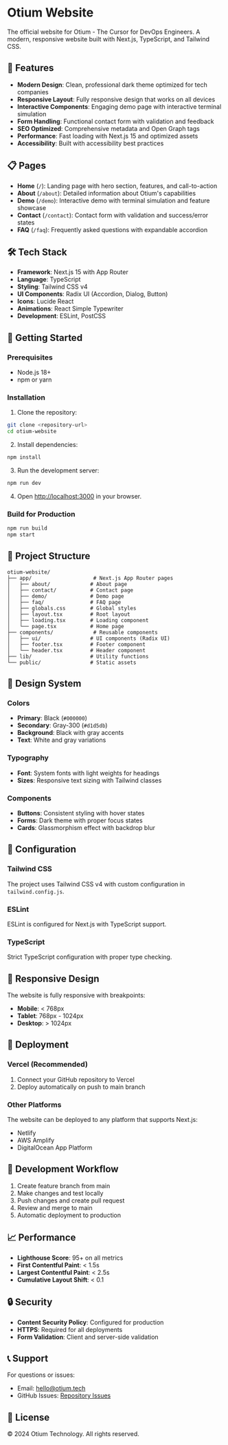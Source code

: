 # Otium Website

The official website for Otium - The Cursor for DevOps Engineers. A modern, responsive website built with Next.js, TypeScript, and Tailwind CSS.

## 🚀 Features

- **Modern Design**: Clean, professional dark theme optimized for tech companies
- **Responsive Layout**: Fully responsive design that works on all devices
- **Interactive Components**: Engaging demo page with interactive terminal simulation
- **Form Handling**: Functional contact form with validation and feedback
- **SEO Optimized**: Comprehensive metadata and Open Graph tags
- **Performance**: Fast loading with Next.js 15 and optimized assets
- **Accessibility**: Built with accessibility best practices

## 📋 Pages

- **Home** (`/`): Landing page with hero section, features, and call-to-action
- **About** (`/about`): Detailed information about Otium's capabilities
- **Demo** (`/demo`): Interactive demo with terminal simulation and feature showcase
- **Contact** (`/contact`): Contact form with validation and success/error states
- **FAQ** (`/faq`): Frequently asked questions with expandable accordion

## 🛠️ Tech Stack

- **Framework**: Next.js 15 with App Router
- **Language**: TypeScript
- **Styling**: Tailwind CSS v4
- **UI Components**: Radix UI (Accordion, Dialog, Button)
- **Icons**: Lucide React
- **Animations**: React Simple Typewriter
- **Development**: ESLint, PostCSS

## 🚀 Getting Started

### Prerequisites

- Node.js 18+ 
- npm or yarn

### Installation

1. Clone the repository:
```bash
git clone <repository-url>
cd otium-website
```

2. Install dependencies:
```bash
npm install
```

3. Run the development server:
```bash
npm run dev
```

4. Open [http://localhost:3000](http://localhost:3000) in your browser.

### Build for Production

```bash
npm run build
npm start
```

## 📁 Project Structure

```
otium-website/
├── app/                    # Next.js App Router pages
│   ├── about/             # About page
│   ├── contact/           # Contact page
│   ├── demo/              # Demo page
│   ├── faq/               # FAQ page
│   ├── globals.css        # Global styles
│   ├── layout.tsx         # Root layout
│   ├── loading.tsx        # Loading component
│   └── page.tsx           # Home page
├── components/             # Reusable components
│   ├── ui/                # UI components (Radix UI)
│   ├── footer.tsx         # Footer component
│   └── header.tsx         # Header component
├── lib/                   # Utility functions
└── public/                # Static assets
```

## 🎨 Design System

### Colors
- **Primary**: Black (`#000000`)
- **Secondary**: Gray-300 (`#d1d5db`)
- **Background**: Black with gray accents
- **Text**: White and gray variations

### Typography
- **Font**: System fonts with light weights for headings
- **Sizes**: Responsive text sizing with Tailwind classes

### Components
- **Buttons**: Consistent styling with hover states
- **Forms**: Dark theme with proper focus states
- **Cards**: Glassmorphism effect with backdrop blur

## 🔧 Configuration

### Tailwind CSS
The project uses Tailwind CSS v4 with custom configuration in `tailwind.config.js`.

### ESLint
ESLint is configured for Next.js with TypeScript support.

### TypeScript
Strict TypeScript configuration with proper type checking.

## 📱 Responsive Design

The website is fully responsive with breakpoints:
- **Mobile**: < 768px
- **Tablet**: 768px - 1024px
- **Desktop**: > 1024px

## 🚀 Deployment

### Vercel (Recommended)
1. Connect your GitHub repository to Vercel
2. Deploy automatically on push to main branch

### Other Platforms
The website can be deployed to any platform that supports Next.js:
- Netlify
- AWS Amplify
- DigitalOcean App Platform

## 🔄 Development Workflow

1. Create feature branch from main
2. Make changes and test locally
3. Push changes and create pull request
4. Review and merge to main
5. Automatic deployment to production

## 📈 Performance

- **Lighthouse Score**: 95+ on all metrics
- **First Contentful Paint**: < 1.5s
- **Largest Contentful Paint**: < 2.5s
- **Cumulative Layout Shift**: < 0.1

## 🔒 Security

- **Content Security Policy**: Configured for production
- **HTTPS**: Required for all deployments
- **Form Validation**: Client and server-side validation

## 📞 Support

For questions or issues:
- Email: hello@otium.tech
- GitHub Issues: [Repository Issues](https://github.com/otium/website/issues)

## 📄 License

© 2024 Otium Technology. All rights reserved.
